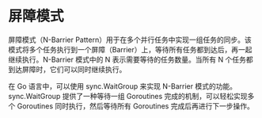 # 屏障模式

屏障模式（N-Barrier Pattern）用于在多个并行任务中实现一组任务的同步。该模式将多个任务执行到一个屏障（Barrier）上，等待所有任务都到达后，再一起继续执行。N-Barrier 模式中的 N 表示需要等待的任务数量。当所有 N 个任务都到达屏障时，它们可以同时继续执行。

在 Go 语言中，可以使用 sync.WaitGroup 来实现 N-Barrier 模式的功能。sync.WaitGroup 提供了一种等待一组 Goroutines 完成的机制，可以轻松实现多个 Goroutines 同时执行，然后等待所有 Goroutines 完成后再进行下一步操作。

